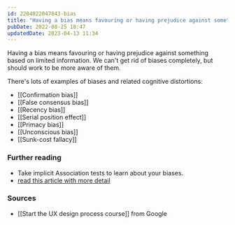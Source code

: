 ```yaml
---
id: 2204022047843-bias
title: "Having a bias means favouring or having prejudice against something based on limited information"
pubDate: 2022-08-25 18:47
updatedDate: 2023-04-13 11:34
---
```


Having a bias means favouring or having prejudice against something based on limited information. We can't get rid of biases completely, but should work to be more aware of them.

There's lots of examples of biases and related cognitive distortions:

- [[Confirmation bias]]
- [[False consensus bias]]
- [[Recency bias]]
- [[Serial position effect]]
- [[Primacy bias]]
- [[Unconscious bias]]
- [[Sunk-cost fallacy]]

### Further reading

- Take implicit Association tests to learn about your biases.
- [read this article with more detail](https://uxdesign.cc/10-cognitive-biases-to-avoid-in-user-research-and-how-to-avoid-them-993aa397c8c6)

### Sources

- [[Start the UX design process course]] from Google
